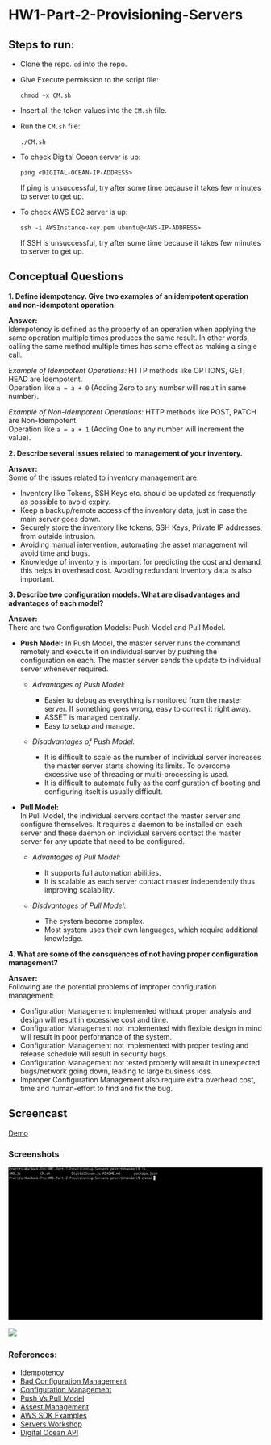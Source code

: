# HW1-Part-2-Provisioning-Servers

## Steps to run:
+ Clone the repo. `cd` into the repo.
+ Give Execute permission to the script file:
  ```
  chmod +x CM.sh
  ```
+ Insert all the token values into the `CM.sh` file.
+ Run the `CM.sh` file:

  ```
  ./CM.sh
  ```
+ To check Digital Ocean server is up:
  ```
  ping <DIGITAL-OCEAN-IP-ADDRESS>
  ```
  If ping is unsuccessful, try after some time because it takes few minutes to server to get up.
+ To check AWS EC2 server is up:
  ```
  ssh -i AWSInstance-key.pem ubuntu@<AWS-IP-ADDRESS>
  ```
  If SSH is unsuccessful, try after some time because it takes few minutes to server to get up.
## Conceptual Questions
**1. Define idempotency. Give two examples of an idempotent operation and non-idempotent operation.**

**Answer:**  
Idempotency is defined as the property of an operation when applying the same operation multiple times produces the same result. In other words, calling the same method multiple times has same effect as making a single call.

*Example of Idempotent Operations:* HTTP methods like OPTIONS, GET, HEAD are Idempotent.  
Operation like `a = a + 0` (Adding Zero to any number will result in same number).  

*Example of Non-Idempotent Operations:* HTTP methods like POST, PATCH are Non-Idempotent.  
Operation like `a = a + 1` (Adding One to any number will increment the value).

**2. Describe several issues related to management of your inventory.**

**Answer:**  
Some of the issues related to inventory management are:
+ Inventory like Tokens, SSH Keys etc. should be updated as frequenstly as possible to avoid expiry.
+ Keep a backup/remote access of the inventory data, just in case the main server goes down.
+ Securely store the inventory like tokens, SSH Keys, Private IP addresses; from outside intrusion.
+ Avoiding manual intervention, automating the asset management will avoid time and bugs.
+ Knowledge of inventory is important for predicting the cost and demand, this helps in overhead cost. Avoiding redundant inventory data is also important.

**3. Describe two configuration models. What are disadvantages and advantages of each model?**

**Answer:**  
There are two Configuration Models: Push Model and Pull Model.
+ **Push Model:**
In Push Model, the master server runs the command remotely and execute it on individual server by pushing the configuration on each. The master server sends the update to individual server whenever required.  
  + *Advantages of Push Model:*
    + Easier to debug as everything is monitored from the master server. If something goes wrong, easy to correct it right away.
    + ASSET is managed centrally.
    + Easy to setup and manage.

  + *Disadvantages of Push Model:*
    + It is difficult to scale as the number of individual server increases the master server starts showing its limits. To overcome excessive use of threading or multi-processing is used.
    + It is difficult to automate fully as the configuration of booting and configuring itselt is usually difficult.

+ **Pull Model:**  
In Pull Model, the individual servers contact the master server and configure themselves. It requires a daemon to be installed on each server and these daemon on individual servers contact the master server for any update that need to be configured.  
  + *Advantages of Pull Model:*  
    + It supports full automation abilities. 
    + It is scalable as each server contact master independently thus improving scalability.
    
  + *Disdvantages of Pull Model:*  
    + The system become complex.
    + Most system uses their own languages, which require additional knowledge.

**4. What are some of the consquences of not having proper configuration management?**

**Answer:**  
Following are the potential problems of improper configuration management:
+ Configuration Management implemented without proper analysis and design will result in excessive cost and time.
+ Configuration Management not implemented with flexible design in mind will result in poor performance of the system.
+ Configuration Management not implemented with proper testing and release schedule will result in security bugs.
+ Configuration Management not tested properly will result in unexpected bugs/network going down, leading to large business loss.
+ Improper Configuration Management also require extra overhead cost, time and human-effort to find and fix the bug.


## Screencast
[Demo](https://youtu.be/ziefQB5JUjo)

### Screenshots
![](./demo.gif)  

![](./ServerDemo.gif)

### References:
+ [Idempotency](http://www.restapitutorial.com/lessons/idempotency.html)
+ [Bad Configuration Management](https://thwack.solarwinds.com/community/solarwinds-community/geek-speak_tht/blog/2013/10/10/bad-configuration-management-impact-on-network-operations)
+ [Configuration Management](http://www.itilnews.com/index.php?pagename=itil_configuration_management)
+ [Push Vs Pull Model](https://agiletesting.blogspot.com/2010/03/automated-deployment-systems-push-vs.html)
+ [Assest Management](http://searchitoperations.techtarget.com/feature/Asset-management-tools-in-the-modern-data-center-Advisory-Board-QA)
+ [AWS SDK Examples](https://github.com/awsdocs/aws-doc-sdk-examples)
+ [Servers Workshop](https://github.ncsu.edu/CSC-DevOps-Spring2015/ServersWorkshop)
+ [Digital Ocean API](https://developers.digitalocean.com/documentation/v2/)
